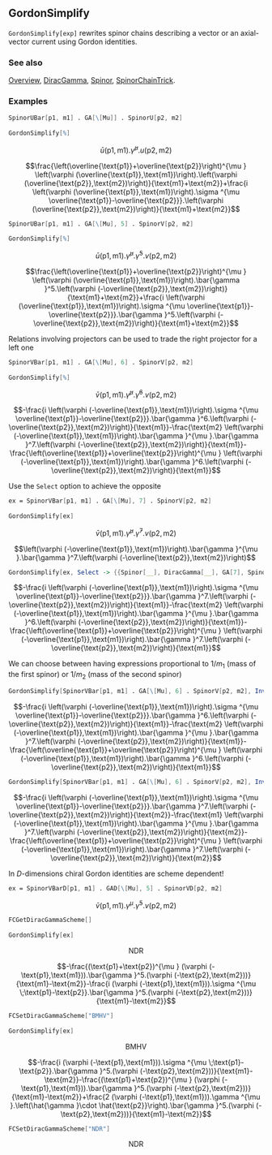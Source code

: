 ## GordonSimplify

`GordonSimplify[exp]` rewrites spinor chains describing a vector or an axial-vector current using Gordon identities.

### See also

[Overview](Extra/FeynCalc.md), [DiracGamma](DiracGamma.md), [Spinor](Spinor.md), [SpinorChainTrick](SpinorChainTrick.md).

### Examples

```mathematica
SpinorUBar[p1, m1] . GA[\[Mu]] . SpinorU[p2, m2] 
 
GordonSimplify[%]
```

$$\bar{u}(\text{p1},\text{m1}).\bar{\gamma }^{\mu }.u(\text{p2},\text{m2})$$

$$\frac{\left(\overline{\text{p1}}+\overline{\text{p2}}\right)^{\mu } \left(\varphi (\overline{\text{p1}},\text{m1})\right).\left(\varphi (\overline{\text{p2}},\text{m2})\right)}{\text{m1}+\text{m2}}+\frac{i \left(\varphi (\overline{\text{p1}},\text{m1})\right).\sigma ^{\mu \overline{\text{p1}}-\overline{\text{p2}}}.\left(\varphi (\overline{\text{p2}},\text{m2})\right)}{\text{m1}+\text{m2}}$$

```mathematica
SpinorUBar[p1, m1] . GA[\[Mu], 5] . SpinorV[p2, m2] 
 
GordonSimplify[%]
```

$$\bar{u}(\text{p1},\text{m1}).\bar{\gamma }^{\mu }.\bar{\gamma }^5.v(\text{p2},\text{m2})$$

$$\frac{\left(\overline{\text{p1}}+\overline{\text{p2}}\right)^{\mu } \left(\varphi (\overline{\text{p1}},\text{m1})\right).\bar{\gamma }^5.\left(\varphi (-\overline{\text{p2}},\text{m2})\right)}{\text{m1}+\text{m2}}+\frac{i \left(\varphi (\overline{\text{p1}},\text{m1})\right).\sigma ^{\mu \overline{\text{p1}}-\overline{\text{p2}}}.\bar{\gamma }^5.\left(\varphi (-\overline{\text{p2}},\text{m2})\right)}{\text{m1}+\text{m2}}$$

Relations involving projectors can be used to trade the right projector for a left one

```mathematica
SpinorVBar[p1, m1] . GA[\[Mu], 6] . SpinorV[p2, m2] 
 
GordonSimplify[%]
```

$$\bar{v}(\text{p1},\text{m1}).\bar{\gamma }^{\mu }.\bar{\gamma }^6.v(\text{p2},\text{m2})$$

$$-\frac{i \left(\varphi (-\overline{\text{p1}},\text{m1})\right).\sigma ^{\mu \overline{\text{p1}}-\overline{\text{p2}}}.\bar{\gamma }^6.\left(\varphi (-\overline{\text{p2}},\text{m2})\right)}{\text{m1}}-\frac{\text{m2} \left(\varphi (-\overline{\text{p1}},\text{m1})\right).\bar{\gamma }^{\mu }.\bar{\gamma }^7.\left(\varphi (-\overline{\text{p2}},\text{m2})\right)}{\text{m1}}-\frac{\left(\overline{\text{p1}}+\overline{\text{p2}}\right)^{\mu } \left(\varphi (-\overline{\text{p1}},\text{m1})\right).\bar{\gamma }^6.\left(\varphi (-\overline{\text{p2}},\text{m2})\right)}{\text{m1}}$$

Use the `Select` option to achieve the opposite

```mathematica
ex = SpinorVBar[p1, m1] . GA[\[Mu], 7] . SpinorV[p2, m2] 
 
GordonSimplify[ex]
```

$$\bar{v}(\text{p1},\text{m1}).\bar{\gamma }^{\mu }.\bar{\gamma }^7.v(\text{p2},\text{m2})$$

$$\left(\varphi (-\overline{\text{p1}},\text{m1})\right).\bar{\gamma }^{\mu }.\bar{\gamma }^7.\left(\varphi (-\overline{\text{p2}},\text{m2})\right)$$

```mathematica
GordonSimplify[ex, Select -> {{Spinor[__], DiracGamma[__], GA[7], Spinor[__]}}]
```

$$-\frac{i \left(\varphi (-\overline{\text{p1}},\text{m1})\right).\sigma ^{\mu \overline{\text{p1}}-\overline{\text{p2}}}.\bar{\gamma }^7.\left(\varphi (-\overline{\text{p2}},\text{m2})\right)}{\text{m1}}-\frac{\text{m2} \left(\varphi (-\overline{\text{p1}},\text{m1})\right).\bar{\gamma }^{\mu }.\bar{\gamma }^6.\left(\varphi (-\overline{\text{p2}},\text{m2})\right)}{\text{m1}}-\frac{\left(\overline{\text{p1}}+\overline{\text{p2}}\right)^{\mu } \left(\varphi (-\overline{\text{p1}},\text{m1})\right).\bar{\gamma }^7.\left(\varphi (-\overline{\text{p2}},\text{m2})\right)}{\text{m1}}$$

We can choose between having expressions proportional to $1/m_1$ (mass of the first spinor) or $1/m_2$ (mass of the second spinor) 

```mathematica
GordonSimplify[SpinorVBar[p1, m1] . GA[\[Mu], 6] . SpinorV[p2, m2], Inverse -> First]
```

$$-\frac{i \left(\varphi (-\overline{\text{p1}},\text{m1})\right).\sigma ^{\mu \overline{\text{p1}}-\overline{\text{p2}}}.\bar{\gamma }^6.\left(\varphi (-\overline{\text{p2}},\text{m2})\right)}{\text{m1}}-\frac{\text{m2} \left(\varphi (-\overline{\text{p1}},\text{m1})\right).\bar{\gamma }^{\mu }.\bar{\gamma }^7.\left(\varphi (-\overline{\text{p2}},\text{m2})\right)}{\text{m1}}-\frac{\left(\overline{\text{p1}}+\overline{\text{p2}}\right)^{\mu } \left(\varphi (-\overline{\text{p1}},\text{m1})\right).\bar{\gamma }^6.\left(\varphi (-\overline{\text{p2}},\text{m2})\right)}{\text{m1}}$$

```mathematica
GordonSimplify[SpinorVBar[p1, m1] . GA[\[Mu], 6] . SpinorV[p2, m2], Inverse -> Last]
```

$$-\frac{i \left(\varphi (-\overline{\text{p1}},\text{m1})\right).\sigma ^{\mu \overline{\text{p1}}-\overline{\text{p2}}}.\bar{\gamma }^7.\left(\varphi (-\overline{\text{p2}},\text{m2})\right)}{\text{m2}}-\frac{\text{m1} \left(\varphi (-\overline{\text{p1}},\text{m1})\right).\bar{\gamma }^{\mu }.\bar{\gamma }^7.\left(\varphi (-\overline{\text{p2}},\text{m2})\right)}{\text{m2}}-\frac{\left(\overline{\text{p1}}+\overline{\text{p2}}\right)^{\mu } \left(\varphi (-\overline{\text{p1}},\text{m1})\right).\bar{\gamma }^7.\left(\varphi (-\overline{\text{p2}},\text{m2})\right)}{\text{m2}}$$

In $D$-dimensions chiral Gordon identities are scheme dependent!

```mathematica
ex = SpinorVBarD[p1, m1] . GAD[\[Mu], 5] . SpinorVD[p2, m2]
```

$$\bar{v}(\text{p1},\text{m1}).\gamma ^{\mu }.\bar{\gamma }^5.v(\text{p2},\text{m2})$$

```mathematica
FCGetDiracGammaScheme[] 
 
GordonSimplify[ex]
```

$$\text{NDR}$$

$$-\frac{(\text{p1}+\text{p2})^{\mu } (\varphi (-\text{p1},\text{m1})).\bar{\gamma }^5.(\varphi (-\text{p2},\text{m2}))}{\text{m1}-\text{m2}}-\frac{i (\varphi (-\text{p1},\text{m1})).\sigma ^{\mu \;\text{p1}-\text{p2}}.\bar{\gamma }^5.(\varphi (-\text{p2},\text{m2}))}{\text{m1}-\text{m2}}$$

```mathematica
FCSetDiracGammaScheme["BMHV"] 
 
GordonSimplify[ex]
```

$$\text{BMHV}$$

$$-\frac{i (\varphi (-\text{p1},\text{m1})).\sigma ^{\mu \;\text{p1}-\text{p2}}.\bar{\gamma }^5.(\varphi (-\text{p2},\text{m2}))}{\text{m1}-\text{m2}}-\frac{(\text{p1}+\text{p2})^{\mu } (\varphi (-\text{p1},\text{m1})).\bar{\gamma }^5.(\varphi (-\text{p2},\text{m2}))}{\text{m1}-\text{m2}}+\frac{2 (\varphi (-\text{p1},\text{m1})).\gamma ^{\mu }.\left(\hat{\gamma }\cdot \hat{\text{p2}}\right).\bar{\gamma }^5.(\varphi (-\text{p2},\text{m2}))}{\text{m1}-\text{m2}}$$

```mathematica
FCSetDiracGammaScheme["NDR"]
```

$$\text{NDR}$$